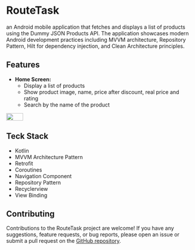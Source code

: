 # RouteTask

an Android mobile application that fetches and displays a list of products using the Dummy JSON Products API. The application showcases modern Android development practices including MVVM architecture, Repository Pattern, Hilt for dependency injection, and Clean Architecture principles.

## Features

- **Home Screen:**
  - Display a list of products
  - Show product image, name, price after discount, real price and rating
  - Search by the name of the product
<div style="display:flex; justify-content:space-between;">
    <img src="(https://imgur.com/4bxnAgw)" width="30%">
</div>

 
## Teck Stack
- Kotlin
- MVVM Architecture Pattern
- Retrofit
- Coroutines
- Navigation Component
- Repository Pattern
- Recyclerview
- View Binding
  

## Contributing

Contributions to the RouteTask project are welcome! If you have any suggestions, feature requests, or bug reports, please open an issue or submit a pull request on the [GitHub repository](https://github.com/mohamedallam01/RouteTask).

